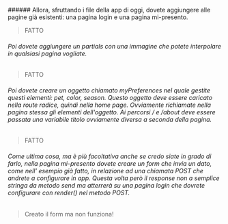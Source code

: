 ###### Allora, sfruttando i file della app di oggi, dovete aggiungere alle pagine già esistenti: una pagina login e una pagina mi-presento.
> FATTO
###### Poi dovete aggiungere un partials con una immagine che potete interpolare in qualsiasi pagina vogliate.
> FATTO
###### Poi dovete creare un oggetto chiamato myPreferences nel quale gestite questi elementi: pet, color, season. Questo oggetto deve essere caricato nella route radice, quindi nella home page. Ovviamente richiamate nella pagina stessa gli elementi dell'oggetto. Ai percorsi / e /about deve essere passata una variabile titolo ovviamente diversa a seconda della pagina.
> FATTO

###### Come ultima cosa, ma è più facoltativa anche se credo siate in grado di farlo, nella pagina mi-presento dovete creare un form che invia un dato, come nell' esempio già fatto, in relazione ad una chiamata POST che andrete a configurare in app. Questa volta però il response non a semplice stringa da metodo send ma atterrerà su una pagina login che dovrete configurare con render() nel metodo POST.
> Creato il form ma non funziona!